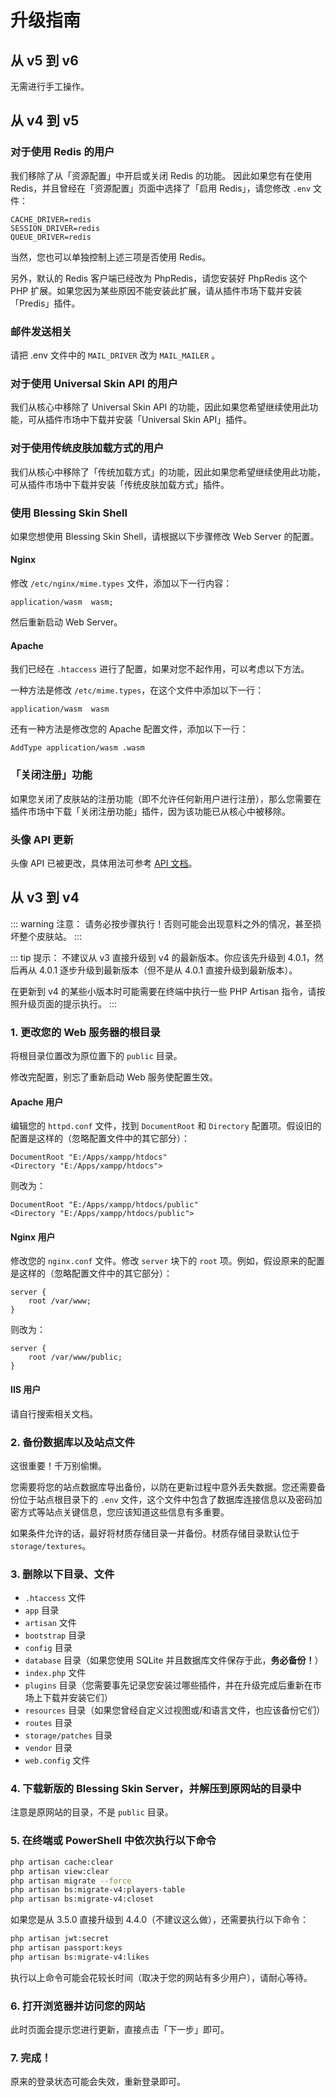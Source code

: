 # 升级指南

## 从 v5 到 v6

无需进行手工操作。

## 从 v4 到 v5

### 对于使用 Redis 的用户

我们移除了从「资源配置」中开启或关闭 Redis 的功能。
因此如果您有在使用 Redis，并且曾经在「资源配置」页面中选择了「启用 Redis」，请您修改 `.env` 文件：

```
CACHE_DRIVER=redis
SESSION_DRIVER=redis
QUEUE_DRIVER=redis
```

当然，您也可以单独控制上述三项是否使用 Redis。

另外，默认的 Redis 客户端已经改为 PhpRedis，请您安装好 PhpRedis 这个 PHP 扩展。如果您因为某些原因不能安装此扩展，请从插件市场下载并安装「Predis」插件。

### 邮件发送相关

请把 .env 文件中的 `MAIL_DRIVER`  改为 `MAIL_MAILER` 。

### 对于使用 Universal Skin API 的用户

我们从核心中移除了 Universal Skin API 的功能，因此如果您希望继续使用此功能，可从插件市场中下载并安装「Universal Skin API」插件。

### 对于使用传统皮肤加载方式的用户

我们从核心中移除了「传统加载方式」的功能，因此如果您希望继续使用此功能，可从插件市场中下载并安装「传统皮肤加载方式」插件。

### 使用 Blessing Skin Shell

如果您想使用 Blessing Skin Shell，请根据以下步骤修改 Web Server 的配置。

#### Nginx

修改 `/etc/nginx/mime.types` 文件，添加以下一行内容：

```
application/wasm  wasm;
```

然后重新启动 Web Server。

#### Apache

我们已经在 `.htaccess` 进行了配置，如果对您不起作用，可以考虑以下方法。

一种方法是修改 `/etc/mime.types`，在这个文件中添加以下一行：

```
application/wasm  wasm
```

还有一种方法是修改您的 Apache 配置文件，添加以下一行：

```
AddType application/wasm .wasm
```

### 「关闭注册」功能

如果您关闭了皮肤站的注册功能（即不允许任何新用户进行注册），那么您需要在插件市场中下载「关闭注册功能」插件，因为该功能已从核心中被移除。

### 头像 API 更新

头像 API 已被更改，具体用法可参考 [API 文档](./api/avatars-and-previews.md)。

## 从 v3 到 v4

::: warning 注意：
请务必按步骤执行！否则可能会出现意料之外的情况，甚至损坏整个皮肤站。
:::

::: tip 提示：
不建议从 v3 直接升级到 v4 的最新版本。你应该先升级到 4.0.1，然后再从 4.0.1 逐步升级到最新版本（但不是从 4.0.1 直接升级到最新版本）。

在更新到 v4 的某些小版本时可能需要在终端中执行一些 PHP Artisan 指令，请按照升级页面的提示执行。
:::

### 1. 更改您的 Web 服务器的根目录

将根目录位置改为原位置下的 `public` 目录。

修改完配置，别忘了重新启动 Web 服务使配置生效。

#### Apache 用户

编辑您的 `httpd.conf` 文件，找到 `DocumentRoot` 和 `Directory` 配置项。假设旧的配置是这样的（忽略配置文件中的其它部分）：

```apacheconf
DocumentRoot "E:/Apps/xampp/htdocs"
<Directory "E:/Apps/xampp/htdocs">
```

则改为：

```apacheconf
DocumentRoot "E:/Apps/xampp/htdocs/public"
<Directory "E:/Apps/xampp/htdocs/public">
```

#### Nginx 用户

修改您的 `nginx.conf` 文件。修改 `server` 块下的 `root` 项。例如，假设原来的配置是这样的（忽略配置文件中的其它部分）：

```nginx
server {
    root /var/www;
}
```

则改为：

```nginx
server {
    root /var/www/public;
}
```

#### IIS 用户

请自行搜索相关文档。

### 2. 备份数据库以及站点文件

这很重要！千万别偷懒。

您需要将您的站点数据库导出备份，以防在更新过程中意外丢失数据。您还需要备份位于站点根目录下的 `.env` 文件，这个文件中包含了数据库连接信息以及密码加密方式等站点关键信息，您应该知道这些信息有多重要。

如果条件允许的话，最好将材质存储目录一并备份。材质存储目录默认位于 `storage/textures`。

### 3. 删除以下目录、文件

- `.htaccess` 文件
- `app` 目录
- `artisan` 文件
- `bootstrap` 目录
- `config` 目录
- `database` 目录（如果您使用 SQLite 并且数据库文件保存于此，**务必备份！**）
- `index.php` 文件
- `plugins` 目录（您需要事先记录您安装过哪些插件，并在升级完成后重新在市场上下载并安装它们）
- `resources` 目录（如果您曾经自定义过视图或/和语言文件，也应该备份它们）
- `routes` 目录
- `storage/patches` 目录
- `vendor` 目录
- `web.config` 文件

### 4. 下载新版的 Blessing Skin Server，并解压到原网站的目录中

注意是原网站的目录，不是 `public` 目录。

### 5. 在终端或 PowerShell 中依次执行以下命令

```sh
php artisan cache:clear
php artisan view:clear
php artisan migrate --force
php artisan bs:migrate-v4:players-table
php artisan bs:migrate-v4:closet
```

如果您是从 3.5.0 直接升级到 4.4.0（不建议这么做），还需要执行以下命令：

```sh
php artisan jwt:secret
php artisan passport:keys
php artisan bs:migrate-v4:likes
```

执行以上命令可能会花较长时间（取决于您的网站有多少用户），请耐心等待。

### 6. 打开浏览器并访问您的网站

此时页面会提示您进行更新，直接点击「下一步」即可。

### 7. 完成！

原来的登录状态可能会失效，重新登录即可。
